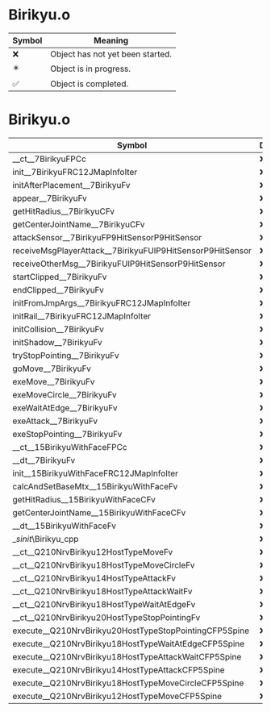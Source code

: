 # Birikyu.o
| Symbol | Meaning 
| ------------- | ------------- 
| :x: | Object has not yet been started. 
| :eight_pointed_black_star: | Object is in progress. 
| :white_check_mark: | Object is completed. 


# Birikyu.o
| Symbol | Decompiled? |
| ------------- | ------------- |
| __ct__7BirikyuFPCc | :x: |
| init__7BirikyuFRC12JMapInfoIter | :x: |
| initAfterPlacement__7BirikyuFv | :x: |
| appear__7BirikyuFv | :x: |
| getHitRadius__7BirikyuCFv | :x: |
| getCenterJointName__7BirikyuCFv | :x: |
| attackSensor__7BirikyuFP9HitSensorP9HitSensor | :x: |
| receiveMsgPlayerAttack__7BirikyuFUlP9HitSensorP9HitSensor | :x: |
| receiveOtherMsg__7BirikyuFUlP9HitSensorP9HitSensor | :x: |
| startClipped__7BirikyuFv | :x: |
| endClipped__7BirikyuFv | :x: |
| initFromJmpArgs__7BirikyuFRC12JMapInfoIter | :x: |
| initRail__7BirikyuFRC12JMapInfoIter | :x: |
| initCollision__7BirikyuFv | :x: |
| initShadow__7BirikyuFv | :x: |
| tryStopPointing__7BirikyuFv | :x: |
| goMove__7BirikyuFv | :x: |
| exeMove__7BirikyuFv | :x: |
| exeMoveCircle__7BirikyuFv | :x: |
| exeWaitAtEdge__7BirikyuFv | :x: |
| exeAttack__7BirikyuFv | :x: |
| exeStopPointing__7BirikyuFv | :x: |
| __ct__15BirikyuWithFaceFPCc | :x: |
| __dt__7BirikyuFv | :x: |
| init__15BirikyuWithFaceFRC12JMapInfoIter | :x: |
| calcAndSetBaseMtx__15BirikyuWithFaceFv | :x: |
| getHitRadius__15BirikyuWithFaceCFv | :x: |
| getCenterJointName__15BirikyuWithFaceCFv | :x: |
| __dt__15BirikyuWithFaceFv | :x: |
| __sinit_\Birikyu_cpp | :x: |
| __ct__Q210NrvBirikyu12HostTypeMoveFv | :x: |
| __ct__Q210NrvBirikyu18HostTypeMoveCircleFv | :x: |
| __ct__Q210NrvBirikyu14HostTypeAttackFv | :x: |
| __ct__Q210NrvBirikyu18HostTypeAttackWaitFv | :x: |
| __ct__Q210NrvBirikyu18HostTypeWaitAtEdgeFv | :x: |
| __ct__Q210NrvBirikyu20HostTypeStopPointingFv | :x: |
| execute__Q210NrvBirikyu20HostTypeStopPointingCFP5Spine | :x: |
| execute__Q210NrvBirikyu18HostTypeWaitAtEdgeCFP5Spine | :x: |
| execute__Q210NrvBirikyu18HostTypeAttackWaitCFP5Spine | :x: |
| execute__Q210NrvBirikyu14HostTypeAttackCFP5Spine | :x: |
| execute__Q210NrvBirikyu18HostTypeMoveCircleCFP5Spine | :x: |
| execute__Q210NrvBirikyu12HostTypeMoveCFP5Spine | :x: |

